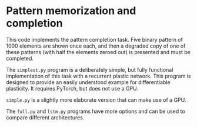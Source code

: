 # Pattern memorization and completion

This code implements the pattern completion task. Five binary pattern of 1000 elements are shown once each, and then a degraded copy of one of these patterns (with half the elements zeroed out) is presented and must be completed.

The `simplest.py` program is a deliberately simple, but fully functional implementation of this task with a recurrent plastic network. This program is designed to provide an easily understood example for  differentiable plasticity. It requires PyTorch, but does not use a GPU.

`simple.py` is a slightly more elaborate version that can make use of a GPU.

The `full.py` and `lstm.py` programs have more options and can be used to compare different architectures.
